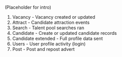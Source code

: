 (Placeholder for intro)

1. Vacancy - Vacancy created or updated
2. Attract - Candidate attraction events
3. Search - Talent pool searches ran
4. Candidate - Create or updated candidate records
5. Candidate extended - Full profile data sent
6. Users - User profile activity (login)
7. Post - Post and repost advert
